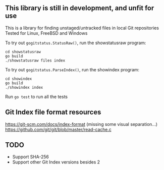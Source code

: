 ## This library is still in development, and unfit for use
This is a library for finding unstaged/untracked files in local Git repositories\
Tested for Linux, FreeBSD and Windows

To try out `gogitstatus.StatusRaw()`, run the showstatusraw program:
```console
cd showstatusraw
go build
./showstatusraw files index
```

To try out `gogitstatus.ParseIndex()`, run the showindex program:
```console
cd showindex
go build
./showindex index
```

Run `go test` to run all the tests

## Git Index file format resources
https://git-scm.com/docs/index-format (missing some visual separation...)\
https://github.com/git/git/blob/master/read-cache.c

## TODO
- Support SHA-256
- Support other Git Index versions besides 2
